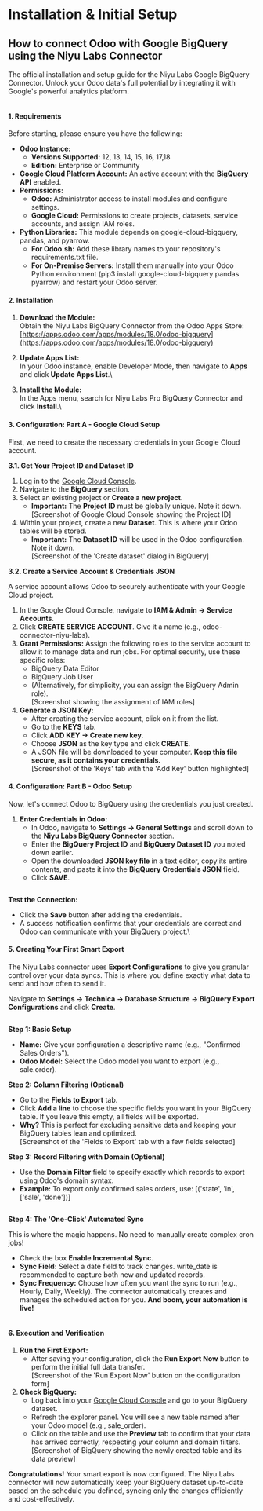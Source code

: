 # Installation & Initial Setup

## **How to connect Odoo with Google BigQuery using the Niyu Labs Connector**

The official installation and setup guide for the Niyu Labs Google BigQuery Connector. Unlock your Odoo data's full potential by integrating it with Google's powerful analytics platform.

<figure><img src="../../.gitbook/assets/Big-Query01.gif" alt=""><figcaption></figcaption></figure>

#### **1. Requirements**

Before starting, please ensure you have the following:

* **Odoo Instance:**
  * **Versions Supported:** 12, 13, 14, 15, 16, 17,18
  * **Edition:** Enterprise or Community
* **Google Cloud Platform Account:** An active account with the **BigQuery API** enabled.
* **Permissions:**
  * **Odoo:** Administrator access to install modules and configure settings.
  * **Google Cloud:** Permissions to create projects, datasets, service accounts, and assign IAM roles.
* **Python Libraries:** This module depends on google-cloud-bigquery, pandas, and pyarrow.
  * **For Odoo.sh:** Add these library names to your repository's requirements.txt file.
  * **For On-Premise Servers:** Install them manually into your Odoo Python environment (pip3 install google-cloud-bigquery pandas pyarrow) and restart your Odoo server.

#### **2. Installation**

1. **Download the Module:**\
   Obtain the Niyu Labs BigQuery Connector from the Odoo Apps Store:\
   [https://apps.odoo.com/apps/modules/18.0/odoo-bigquery](https://apps.odoo.com/apps/modules/18.0/odoo-bigquery)
2. **Update Apps List:**\
   In your Odoo instance, enable Developer Mode, then navigate to **Apps** and click **Update Apps List**.\

3. **Install the Module:**\
   In the Apps menu, search for Niyu Labs Pro BigQuery Connector and click **Install**.\


#### **3. Configuration: Part A - Google Cloud Setup**

First, we need to create the necessary credentials in your Google Cloud account.

**3.1. Get Your Project ID and Dataset ID**

1. Log in to the [Google Cloud Console](https://www.google.com/url?sa=E\&q=https%3A%2F%2Fconsole.cloud.google.com).
2. Navigate to the **BigQuery** section.
3. Select an existing project or **Create a new project**.
   * **Important:** The **Project ID** must be globally unique. Note it down.\
     \[Screenshot of Google Cloud Console showing the Project ID]
4. Within your project, create a new **Dataset**. This is where your Odoo tables will be stored.
   * **Important:** The **Dataset ID** will be used in the Odoo configuration. Note it down.\
     \[Screenshot of the 'Create dataset' dialog in BigQuery]

**3.2. Create a Service Account & Credentials JSON**

A service account allows Odoo to securely authenticate with your Google Cloud project.

1. In the Google Cloud Console, navigate to **IAM & Admin → Service Accounts**.
2. Click **CREATE SERVICE ACCOUNT**. Give it a name (e.g., odoo-connector-niyu-labs).
3. **Grant Permissions:** Assign the following roles to the service account to allow it to manage data and run jobs. For optimal security, use these specific roles:
   * BigQuery Data Editor
   * BigQuery Job User
   * (Alternatively, for simplicity, you can assign the BigQuery Admin role).\
     \[Screenshot showing the assignment of IAM roles]
4. **Generate a JSON Key:**
   * After creating the service account, click on it from the list.
   * Go to the **KEYS** tab.
   * Click **ADD KEY → Create new key**.
   * Choose **JSON** as the key type and click **CREATE**.
   * A JSON file will be downloaded to your computer. **Keep this file secure, as it contains your credentials.**\
     \[Screenshot of the 'Keys' tab with the 'Add Key' button highlighted]

#### **4. Configuration: Part B - Odoo Setup**

Now, let's connect Odoo to BigQuery using the credentials you just created.

1. **Enter Credentials in Odoo:**
   * In Odoo, navigate to **Settings → General Settings** and scroll down to the **Niyu Labs BigQuery Connector** section.
   * Enter the **BigQuery Project ID** and **BigQuery Dataset ID** you noted down earlier.
   * Open the downloaded **JSON key file** in a text editor, copy its entire contents, and paste it into the **BigQuery Credentials JSON** field.
   * Click **SAVE**.

<figure><img src="../../.gitbook/assets/cred.png" alt=""><figcaption></figcaption></figure>

**Test the Connection:**

* Click the **Save** button after adding the credentials.
* A success notification confirms that your credentials are correct and Odoo can communicate with your BigQuery project.\


#### **5. Creating Your First Smart Export**

The Niyu Labs connector uses **Export Configurations** to give you granular control over your data syncs. This is where you define exactly what data to send and how often to send it.

Navigate to **Settings → Technica → Database Structure → BigQuery Export Configurations** and click **Create**.

<figure><img src="../../.gitbook/assets/query.png" alt=""><figcaption></figcaption></figure>

**Step 1: Basic Setup**

* **Name:** Give your configuration a descriptive name (e.g., "Confirmed Sales Orders").
* **Odoo Model:** Select the Odoo model you want to export (e.g., sale.order).

**Step 2: Column Filtering (Optional)**

* Go to the **Fields to Export** tab.
* Click **Add a line** to choose the specific fields you want in your BigQuery table. If you leave this empty, all fields will be exported.
* **Why?** This is perfect for excluding sensitive data and keeping your BigQuery tables lean and optimized.\
  \[Screenshot of the 'Fields to Export' tab with a few fields selected]

**Step 3: Record Filtering with Domain (Optional)**

* Use the **Domain Filter** field to specify exactly which records to export using Odoo's domain syntax.
* **Example:** To export only confirmed sales orders, use: \[('state', 'in', \['sale', 'done'])]

<figure><img src="../../.gitbook/assets/domain_filtering.png" alt=""><figcaption></figcaption></figure>

**Step 4: The 'One-Click' Automated Sync**

This is where the magic happens. No need to manually create complex cron jobs!

* Check the box **Enable Incremental Sync**.
* **Sync Field:** Select a date field to track changes. write\_date is recommended to capture both new and updated records.
* **Sync Frequency:** Choose how often you want the sync to run (e.g., Hourly, Daily, Weekly). The connector automatically creates and manages the scheduled action for you. **And boom, your automation is live!**

<figure><img src="../../.gitbook/assets/incremental.png" alt=""><figcaption></figcaption></figure>

#### **6. Execution and Verification**

1. **Run the First Export:**
   * After saving your configuration, click the **Run Export Now** button to perform the initial full data transfer.\
     \[Screenshot of the 'Run Export Now' button on the configuration form]
2. **Check BigQuery:**
   * Log back into your [Google Cloud Console](https://www.google.com/url?sa=E\&q=https%3A%2F%2Fconsole.cloud.google.com) and go to your BigQuery dataset.
   * Refresh the explorer panel. You will see a new table named after your Odoo model (e.g., sale\_order).
   * Click on the table and use the **Preview** tab to confirm that your data has arrived correctly, respecting your column and domain filters.\
     \[Screenshot of BigQuery showing the newly created table and its data preview]

**Congratulations!** Your smart export is now configured. The Niyu Labs connector will now automatically keep your BigQuery dataset up-to-date based on the schedule you defined, syncing only the changes efficiently and cost-effectively.
